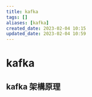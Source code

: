 ```yaml
---
title: kafka
tags: []
aliases: [kafka]
created_date: 2023-02-04 10:15
updated_date: 2023-02-04 10:59
---
```


# kafka

## kafka 架構原理
